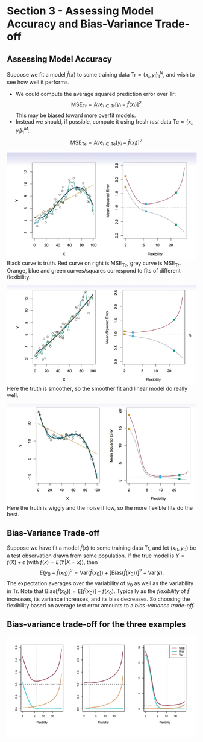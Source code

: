# Section 3 - Assessing Model Accuracy and Bias-Variance Trade-off
## Assessing Model Accuracy
Suppose we fit a model $\hat{f}(x)$ to some training data $\text{Tr}=\{x_i,y_i\}_1^N,$ and wish to see how well it performs.
* We could compute the average squared prediction error over $\text{Tr}:$
$$\text{MSE}_\text{Tr}=\text{Ave}_{i\in\text{Tr}}[y_i-\hat{f}(x_i)]^2$$
This may be biased toward more overfit models.
* Instead we should, if possible, compute it using fresh _test_ data $\text{Te}=\{x_i,y_i\}_1^M:$
$$\text{MSE}_\text{Te}=\text{Ave}_{i\in\text{Te}}[y_i-\hat{f}(x_i)]^2$$

![](images/curves.png)
Black curve is truth. Red curve on right is $\text{MSE}_\text{Te},$ grey curve is $\text{MSE}_\text{Tr}.$ Orange, blue and green curves/squares correspond to fits of different flexibility.

![](images/example.png)
Here the truth is smoother, so the smoother fit and linear model do really well.

![](images/wiggly.png)
Here the truth is wiggly and the noise if low, so the more flexible fits do the best.

## Bias-Variance Trade-off
Suppose we have fit a model $\hat{f}(x)$ to some training data $\text{Tr},$ and let $(x_0,y_0)$ be a test observation drawn from some population. If the true model is $Y=f(X)+\epsilon$ (with $f(x)=E(Y|X=x)$), then
$$E(y_0-\hat{f}(x_0))^2=\text{Var}(\hat{f}(x_0))+[\text{Bias}(\hat{f}(x_0))]^2+\text{Var}(\epsilon).$$
The expectation averages over the variability of $y_0$ as well as the variability in $\text{Tr}.$ Note that $\text{Bias}(\hat{f}(x_0))=E[\hat{f}(x_0)]-f(x_0).$
Typically as the _flexibility_ of $\hat{f}$ increases, its variance increases, and its bias decreases. So choosing the flexibility based on average test error amounts to a _bias-variance trade-off._
## Bias-variance trade-off for the three examples
![](images/biasvariance.png)